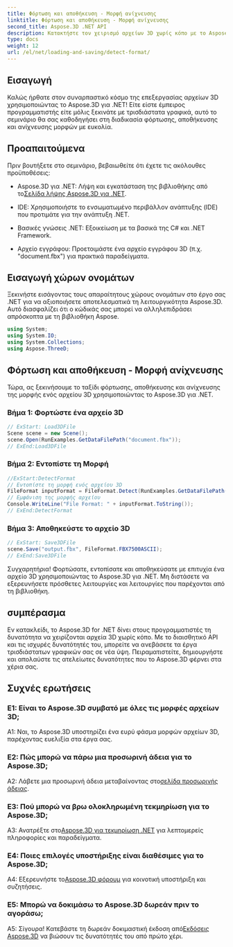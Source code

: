 ```yaml
---
title: Φόρτωση και αποθήκευση - Μορφή ανίχνευσης
linktitle: Φόρτωση και αποθήκευση - Μορφή ανίχνευσης
second_title: Aspose.3D .NET API
description: Κατακτήστε τον χειρισμό αρχείων 3D χωρίς κόπο με το Aspose.3D για .NET. Φόρτωση, αποθήκευση και ανίχνευση μορφών απρόσκοπτα.
type: docs
weight: 12
url: /el/net/loading-and-saving/detect-format/
---
```

## Εισαγωγή

Καλώς ήρθατε στον συναρπαστικό κόσμο της επεξεργασίας αρχείων 3D χρησιμοποιώντας το Aspose.3D για .NET! Είτε είστε έμπειρος προγραμματιστής είτε μόλις ξεκινάτε με τρισδιάστατα γραφικά, αυτό το σεμινάριο θα σας καθοδηγήσει στη διαδικασία φόρτωσης, αποθήκευσης και ανίχνευσης μορφών με ευκολία.

## Προαπαιτούμενα

Πριν βουτήξετε στο σεμινάριο, βεβαιωθείτε ότι έχετε τις ακόλουθες προϋποθέσεις:

-  Aspose.3D για .NET: Λήψη και εγκατάσταση της βιβλιοθήκης από το[Σελίδα λήψης Aspose.3D για .NET](https://releases.aspose.com/3d/net/).

- IDE: Χρησιμοποιήστε το ενσωματωμένο περιβάλλον ανάπτυξης (IDE) που προτιμάτε για την ανάπτυξη .NET.

- Βασικές γνώσεις .NET: Εξοικείωση με τα βασικά της C# και .NET Framework.

- Αρχείο εγγράφου: Προετοιμάστε ένα αρχείο εγγράφου 3D (π.χ. "document.fbx") για πρακτικά παραδείγματα.

## Εισαγωγή χώρων ονομάτων

Ξεκινήστε εισάγοντας τους απαραίτητους χώρους ονομάτων στο έργο σας .NET για να αξιοποιήσετε αποτελεσματικά τη λειτουργικότητα Aspose.3D. Αυτό διασφαλίζει ότι ο κώδικάς σας μπορεί να αλληλεπιδράσει απρόσκοπτα με τη βιβλιοθήκη Aspose.

```csharp
using System;
using System.IO;
using System.Collections;
using Aspose.ThreeD;
```

## Φόρτωση και αποθήκευση - Μορφή ανίχνευσης

Τώρα, ας ξεκινήσουμε το ταξίδι φόρτωσης, αποθήκευσης και ανίχνευσης της μορφής ενός αρχείου 3D χρησιμοποιώντας το Aspose.3D για .NET.

### Βήμα 1: Φορτώστε ένα αρχείο 3D

```csharp
// ExStart: Load3DFile
Scene scene = new Scene();
scene.Open(RunExamples.GetDataFilePath("document.fbx"));
// ExEnd:Load3DFile
```

### Βήμα 2: Εντοπίστε τη Μορφή

```csharp
//ExStart:DetectFormat
// Εντοπίστε τη μορφή ενός αρχείου 3D
FileFormat inputFormat = FileFormat.Detect(RunExamples.GetDataFilePath("document.fbx"));
// Εμφάνιση της μορφής αρχείου
Console.WriteLine("File Format: " + inputFormat.ToString());
// ExEnd:DetectFormat
```

### Βήμα 3: Αποθηκεύστε το αρχείο 3D

```csharp
// ExStart: Save3DFile
scene.Save("output.fbx", FileFormat.FBX7500ASCII);
// ExEnd:Save3DFile
```

Συγχαρητήρια! Φορτώσατε, εντοπίσατε και αποθηκεύσατε με επιτυχία ένα αρχείο 3D χρησιμοποιώντας το Aspose.3D για .NET. Μη διστάσετε να εξερευνήσετε πρόσθετες λειτουργίες και λειτουργίες που παρέχονται από τη βιβλιοθήκη.

## συμπέρασμα

Εν κατακλείδι, το Aspose.3D for .NET δίνει στους προγραμματιστές τη δυνατότητα να χειρίζονται αρχεία 3D χωρίς κόπο. Με το διαισθητικό API και τις ισχυρές δυνατότητές του, μπορείτε να ανεβάσετε τα έργα τρισδιάστατων γραφικών σας σε νέα ύψη. Πειραματιστείτε, δημιουργήστε και απολαύστε τις ατελείωτες δυνατότητες που το Aspose.3D φέρνει στα χέρια σας.

## Συχνές ερωτήσεις

### Ε1: Είναι το Aspose.3D συμβατό με όλες τις μορφές αρχείων 3D;

A1: Ναι, το Aspose.3D υποστηρίζει ένα ευρύ φάσμα μορφών αρχείων 3D, παρέχοντας ευελιξία στα έργα σας.

### Ε2: Πώς μπορώ να πάρω μια προσωρινή άδεια για το Aspose.3D;

 A2: Λάβετε μια προσωρινή άδεια μεταβαίνοντας στο[σελίδα προσωρινής άδειας](https://purchase.aspose.com/temporary-license/).

### Ε3: Πού μπορώ να βρω ολοκληρωμένη τεκμηρίωση για το Aspose.3D;

 A3: Ανατρέξτε στο[Aspose.3D για τεκμηρίωση .NET](https://reference.aspose.com/3d/net/) για λεπτομερείς πληροφορίες και παραδείγματα.

### Ε4: Ποιες επιλογές υποστήριξης είναι διαθέσιμες για το Aspose.3D;

 A4: Εξερευνήστε το[Aspose.3D φόρουμ](https://forum.aspose.com/c/3d/18) για κοινοτική υποστήριξη και συζητήσεις.

### Ε5: Μπορώ να δοκιμάσω το Aspose.3D δωρεάν πριν το αγοράσω;

Α5: Σίγουρα! Κατεβάστε τη δωρεάν δοκιμαστική έκδοση από[Εκδόσεις Aspose.3D](https://releases.aspose.com/) να βιώσουν τις δυνατότητές του από πρώτο χέρι.